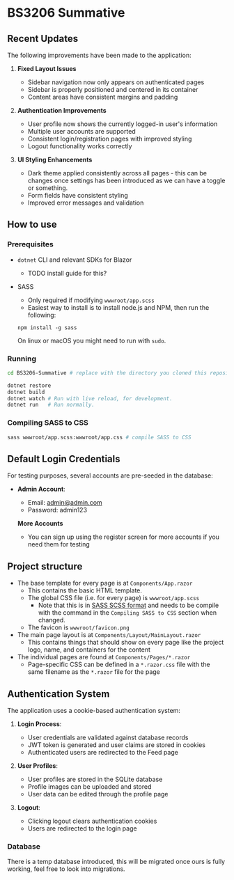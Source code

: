 # BS3206 Summative

## Recent Updates

The following improvements have been made to the application:

1. **Fixed Layout Issues**
   - Sidebar navigation now only appears on authenticated pages
   - Sidebar is properly positioned and centered in its container
   - Content areas have consistent margins and padding

2. **Authentication Improvements**
   - User profile now shows the currently logged-in user's information
   - Multiple user accounts are supported
   - Consistent login/registration pages with improved styling
   - Logout functionality works correctly

3. **UI Styling Enhancements**
   - Dark theme applied consistently across all pages - this can be changes once settings has been introduced as we can have a toggle or something.
   - Form fields have consistent styling
   - Improved error messages and validation

## How to use

### Prerequisites

- `dotnet` CLI and relevant SDKs for Blazor
    - TODO install guide for this?
- SASS
    - Only required if modifying `wwwroot/app.scss`
    - Easiest way to install is to install node.js and NPM, then run the following:

    ```
    npm install -g sass
    ```

    On linux or macOS you might need to run with `sudo`.

### Running

```bash
cd BS3206-Summative # replace with the directory you cloned this repository to

dotnet restore
dotnet build 
dotnet watch # Run with live reload, for development.
dotnet run   # Run normally.
```

### Compiling SASS to CSS

```bash
sass wwwroot/app.scss:wwwroot/app.css # compile SASS to CSS
```

## Default Login Credentials

For testing purposes, several accounts are pre-seeded in the database:

- **Admin Account**: 
  - Email: admin@admin.com
  - Password: admin123

  **More Accounts**
  - You can sign up using the register screen for more accounts if you need them for testing

## Project structure

- The base template for every page is at `Components/App.razor`
    - This contains the basic HTML template.
    - The global CSS file (i.e. for every page) is `wwwroot/app.scss`
        - Note that this is in [SASS SCSS format](https://sass-lang.com/) and needs to be compile with the command in the `Compiling SASS to CSS` section when changed.
    - The favicon is `wwwroot/favicon.png`
- The main page layout is at `Components/Layout/MainLayout.razor`
    - This contains things that should show on every page like the project logo, name, and containers for the content
- The individual pages are found at `Components/Pages/*.razor`
    - Page-specific CSS can be defined in a `*.razor.css` file with the same filename as the `*.razor` file for the page

## Authentication System

The application uses a cookie-based authentication system:

1. **Login Process**:
   - User credentials are validated against database records
   - JWT token is generated and user claims are stored in cookies
   - Authenticated users are redirected to the Feed page

2. **User Profiles**:
   - User profiles are stored in the SQLite database
   - Profile images can be uploaded and stored
   - User data can be edited through the profile page

3. **Logout**:
   - Clicking logout clears authentication cookies
   - Users are redirected to the login page

### Database

There is a temp database introduced, this will be migrated once ours is fully working, feel free to look into migrations.